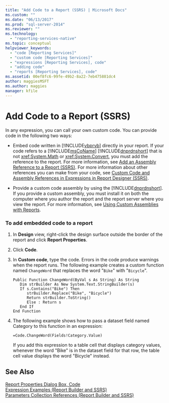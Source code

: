 ```yaml
---
title: "Add Code to a Report (SSRS) | Microsoft Docs"
ms.custom: ""
ms.date: "06/13/2017"
ms.prod: "sql-server-2014"
ms.reviewer: ""
ms.technology: 
  - "reporting-services-native"
ms.topic: conceptual
helpviewer_keywords: 
  - "code [Reporting Services]"
  - "custom code [Reporting Services]"
  - "expressions [Reporting Services], code"
  - "adding code"
  - "reports [Reporting Services], code"
ms.assetid: 00ef8fc6-99fe-49b2-8a22-7eb475881dc4
author: maggiesMSFT
ms.author: maggies
manager: kfile
---
```

# Add Code to a Report (SSRS)
  In any expression, you can call your own custom code. You can provide code in the following two ways:  
  
-   Embed code written in [!INCLUDE[vbprvb](../../includes/vbprvb-md.md)] directly in your report. If your code refers to a [!INCLUDE[msCoName](../../includes/msconame-md.md)] [!INCLUDE[dnprdnshort](../../includes/dnprdnshort-md.md)] that is not <xref:System.Math> or <xref:System.Convert>, you must add the reference to the report. For more information, see [Add an Assembly Reference to a Report &#40;SSRS&#41;](add-an-assembly-reference-to-a-report-ssrs.md). For more information about other references you can make from your code, see [Custom Code and Assembly References in Expressions in Report Designer &#40;SSRS&#41;](custom-code-and-assembly-references-in-expressions-in-report-designer-ssrs.md).  
  
-   Provide a custom code assembly by using the [!INCLUDE[dnprdnshort](../../includes/dnprdnshort-md.md)]. If you provide a custom assembly, you must install it on both the computer where you author the report and the report server where you view the report. For more information, see [Using Custom Assemblies with Reports](../custom-assemblies/using-custom-assemblies-with-reports.md).  
  
### To add embedded code to a report  
  
1.  In **Design** view, right-click the design surface outside the border of the report and click **Report Properties**.  
  
2.  Click **Code**.  
  
3.  In **Custom code**, type the code. Errors in the code produce warnings when the report runs. The following example creates a custom function named `ChangeWord` that replaces the word "`Bike`" with "`Bicycle`".  
  
    ```  
    Public Function ChangeWord(ByVal s As String) As String  
       Dim strBuilder As New System.Text.StringBuilder(s)  
       If s.Contains("Bike") Then  
          strBuilder.Replace("Bike", "Bicycle")  
          Return strBuilder.ToString()  
          Else : Return s  
       End If  
    End Function  
    ```  
  
4.  The following example shows how to pass a dataset field named Category to this function in an expression:  
  
    ```  
    =Code.ChangeWord(Fields!Category.Value)  
    ```  
  
     If you add this expression to a table cell that displays category values, whenever the word "Bike" is in the dataset field for that row, the table cell value displays the word "Bicycle" instead.  
  
## See Also  
 [Report Properties Dialog Box, Code](../report-properties-dialog-box-code.md)   
 [Expression Examples &#40;Report Builder and SSRS&#41;](expression-examples-report-builder-and-ssrs.md)   
 [Parameters Collection References &#40;Report Builder and SSRS&#41;](built-in-collections-parameters-collection-references-report-builder.md)  
  
  
